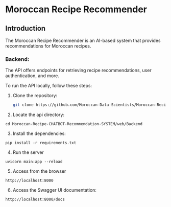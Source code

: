 

# Moroccan Recipe Recommender

## Introduction

The Moroccan Recipe Recommender is an AI-based system that provides recommendations for Moroccan recipes. 

### Backend:

The API offers endpoints for retrieving recipe recommendations, user authentication, and more.

To run the API locally, follow these steps:

1. Clone the repository:
   ```bash
   git clone https://github.com/Moroccan-Data-Scientists/Moroccan-Recipe-CHATBOT-Recommendation-SYSTEM
   ```
2. Locate the api directory:
```
cd Moroccan-Recipe-CHATBOT-Recommendation-SYSTEM/web/Backend
```
3. Install the dependencies:
```
pip install -r requirements.txt
```
4. Run the server
```
uvicorn main:app --reload
```
5. Access from the browser
```
http://localhost:8000
```
6. Access the Swagger UI documentation:
```
http://localhost:8000/docs
```